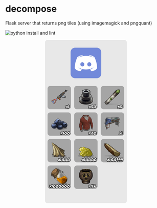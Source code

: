 # decompose

Flask server that returns png tiles (using imagemagick and pngquant)

![python install and lint](https://github.com/decaydev/flask-kits/workflows/python%20install%20and%20lint/badge.svg)

<p align="center">
<img src="docs/o4Z6BtggJ.png" width="256" height="512">
</p>
